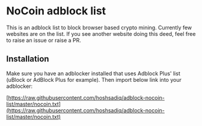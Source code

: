 # NoCoin adblock list
This is an adblock list to block browser based crypto mining. Currently few websites are on the list. If you see another website doing this deed, feel free to raise an issue or raise a PR.

## Installation
Make sure you have an adblocker installed that uses Adblock Plus' list (uBlock or AdBlock Plus for example). Then import below link into your adblocker:

[https://raw.githubusercontent.com/hoshsadiq/adblock-nocoin-list/master/nocoin.txt](https://raw.githubusercontent.com/hoshsadiq/adblock-nocoin-list/master/nocoin.txt)
